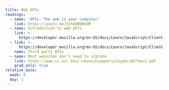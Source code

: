 ```yaml
---
title: Web APIs
readings:
  - name: 'APIs: The web is your computer'
    link: https://youtu.be/31h4OBOBXdM
  - name: Introduction to web APIs
    link: >-
      https://developer.mozilla.org/en-US/docs/Learn/JavaScript/Client-side_web_APIs/Introduction
  - link: >-
      https://developer.mozilla.org/en-US/docs/Learn/JavaScript/Client-side_web_APIs/Third_party_APIs
    name: Third party APIs
  - name: Most websites don't need to vibrate
    link: https://www.cs.uic.edu/~ckanich/papers/snyder2017most.pdf
    grad_only: true
relative_date:
  week: 8
  day: 1
---
```

